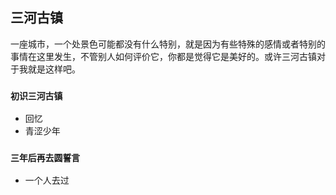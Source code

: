 ##    三河古镇
一座城市，一个处景色可能都没有什么特别，就是因为有些特殊的感情或者特别的事情在这里发生，不管别人如何评价它，你都是觉得它是美好的。或许三河古镇对于我就是这样吧。
![]()

### `初识三河古镇`

- 回忆
- 青涩少年


















### `三年后再去圆誓言`

- 一个人去过




